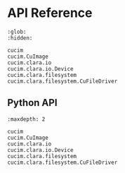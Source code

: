 # API Reference


```{toctree}
:glob:
:hidden:

cucim
cucim.CuImage
cucim.clara.io
cucim.clara.io.Device
cucim.clara.filesystem
cucim.clara.filesystem.CuFileDriver

```

## Python API

```{toctree}
:maxdepth: 2

cucim
cucim.CuImage
cucim.clara.io
cucim.clara.io.Device
cucim.clara.filesystem
cucim.clara.filesystem.CuFileDriver
```
